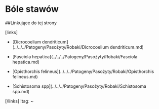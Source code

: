 # Bóle stawów





##Linkujące do tej strony

[links]

- [Dicrocoelium dendriticum](../../../Patogeny/Pasożyty/Robaki/Dicrocoelium dendriticum.md)

- [Fasciola hepatica](../../../Patogeny/Pasożyty/Robaki/Fasciola hepatica.md)

- [Opisthorchis felineus](../../../Patogeny/Pasożyty/Robaki/Opisthorchis felineus.md)

- [Schistosoma spp](../../../Patogeny/Pasożyty/Robaki/Schistosoma spp.md)


[/links]
!tag:
~

